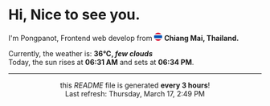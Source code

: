 <h1>Hi, Nice to see you.</h1>
<p>I'm Pongpanot, Frontend web develop from <img src="./asset/thailand.png" width="16"/> <b>Chiang Mai, Thailand.</b></p>



<p>Currently, the weather is: <b> 36°C, <i>few clouds</i></b></br>Today, the sun rises at <b>06:31 AM</b> and sets at <b>06:34 PM</b>.</p>
<hr />
<p align="center">this <i>README</i> file is generated <b>every 3 hours</b>!
</br>
Last refresh: Thursday, March 17, 2:49 PM
